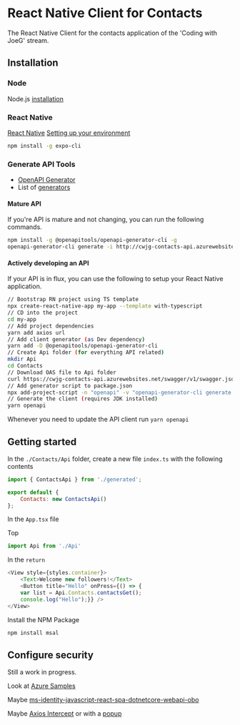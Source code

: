 # React Native Client for Contacts

The React Native Client for the contacts application of the 'Coding with JoeG' stream.

## Installation

### Node

Node.js [installation](https://nodejs.org/en/)

### React Native

[React Native](https://reactnative.dev/)
[Setting up your environment](https://reactnative.dev/docs/environment-setup)

```bash
npm install -g expo-cli
```

### Generate API Tools

* [OpenAPI Generator](https://github.com/OpenAPITools/openapi-generator)
* List of [generators](https://openapi-generator.tech/docs/generators)

#### Mature API

If you're API is mature and not changing, you can run the following commands.

```bash
npm install -g @openapitools/openapi-generator-cli -g
openapi-generator-cli generate -i http://cwjg-contacts-api.azurewebsites.net/swagger/v1/swagger.json -g typescript-fetch -o services\customer-api
```

#### Actively developing an API

If your API is in flux, you can use the following to setup your React Native application.

```bash
// Bootstrap RN project using TS template
npx create-react-native-app my-app --template with-typescript
// CD into the project
cd my-app
// Add project dependencies
yarn add axios url
// Add client generator (as Dev dependency)
yarn add -D @openapitools/openapi-generator-cli
// Create Api folder (for everything API related)
mkdir Api
cd Contacts
// Download OAS file to Api folder
curl https://cwjg-contacts-api.azurewebsites.net/swagger/v1/swagger.json > ./Api/openapi.json
// Add generator script to package.json
npx add-project-script -n "openapi" -v "openapi-generator-cli generate -i ./Api/openapi.json -g typescript-axios -o ./Api/generated"
// Generate the client (requires JDK installed)
yarn openapi
```

Whenever you need to update the API client run `yarn openapi`

## Getting started

In the `./Contacts/Api` folder, create a new file `index.ts` with the following contents

```javascript
import { ContactsApi } from './generated';

export default {
    Contacts: new ContactsApi()
};
```

In the `App.tsx` file

Top

```javascript
import Api from './Api'
```

In the `return`

```javascript
<View style={styles.container}>
    <Text>Welcome new followers!</Text>
    <Button title="Hello" onPress={() => {
    var list = Api.Contacts.contactsGet();
    console.log("Hello");}} />
</View>
```

Install the NPM Package

```bash
npm install msal
```

## Configure security

Still a work in progress.

Look at [Azure Samples](https://github.com/Azure-Samples?language=&page=1&q=ms-identity&type=)

Maybe [ms-identity-javascript-react-spa-dotnetcore-webapi-obo](https://github.com/Azure-Samples/ms-identity-javascript-react-spa-dotnetcore-webapi-obo)

Maybe [Axios Intercept](https://github.com/jpda/msaljs-axios-intercept) or with a [popup](https://github.com/jpda/msaljs-sample)
